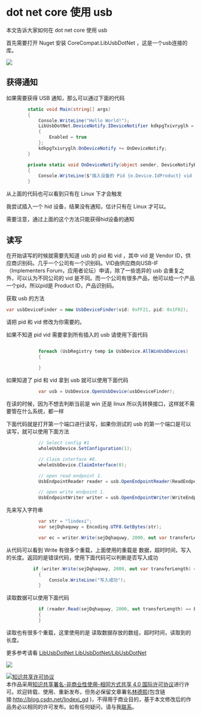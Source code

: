 
# dot net core 使用 usb

本文告诉大家如何在 dot net core 使用 usb

<!--more-->


<!-- csdn -->
<!-- 标签：dot-net-core,usb -->
<div id="toc"></div>

首先需要打开 Nuget 安装 CoreCompat.LibUsbDotNet ，这是一个usb连接的库。

![](http://7xqpl8.com1.z0.glb.clouddn.com/lindexi%2F2018414152437169.jpg)

## 获得通知

如果需要获得 USB 通知，那么可以通过下面的代码

```csharp
        static void Main(string[] args)
        {
            Console.WriteLine("Hello World!");
            LibUsbDotNet.DeviceNotify.IDeviceNotifier kdkpgTxivryglh = new LinuxDeviceNotifier
            {
                Enabled = true
            };
            kdkpgTxivryglh.OnDeviceNotify += OnDeviceNotify;
        }

        private static void OnDeviceNotify(object sender, DeviceNotifyEventArgs e)
        {
            Console.WriteLine($"插入设备的 Pid {e.Device.IdProduct} vid {e.Device.IdVendor}");
        }
```

从上面的代码也可以看到只有在 Linux 下才会触发

我尝试插入一个 hid 设备，结果没有通知，估计只有在 Linux 才可以。

需要注意，通过上面的这个方法只能获得hid设备的通知

## 读写

在开始读写的时候就需要先知道 usb 的 pid 和 vid ，其中 vid 是 Vendor ID，供应商识别码。几乎一个公司有一个识别码。VID由供应商向USB-IF（Implementers Forum，应用者论坛）申请，除了一些诡异的 usb 会重复之外，可以认为不同公司的 vid 是不同。而一个公司有很多产品，他可以给一个产品一个pid，所以pid是 Product ID，产品识别码。

获取 usb 的方法

```csharp
var usbDeviceFinder = new UsbDeviceFinder(vid: 0xFF21, pid: 0x1F02);
```

请把 pid 和 vid 修改为你需要的。

如果不知道 pid vid 需要拿到所有插入的 usb 请使用下面代码

```csharp

            foreach (UsbRegistry temp in UsbDevice.AllWinUsbDevices)
            {
                
            }
```

如果知道了 pid 和 vid 拿到 usb 就可以使用下面代码

```csharp
            var usb = UsbDevice.OpenUsbDevice(usbDeviceFinder);

```

在读的时候，因为不想去判断当前是 win 还是 linux 所以先转换接口，这样就不需要管在什么系统，都一样

下面代码就是打开第一个端口进行读写，如果你测试的 usb 的第一个端口是可以读写，就可以使用下面方法

```csharp
            // Select config #1
            wholeUsbDevice.SetConfiguration(1);

            // Claim interface #0.
            wholeUsbDevice.ClaimInterface(0);

            // open read endpoint 1.
            UsbEndpointReader reader = usb.OpenEndpointReader(ReadEndpointID.Ep01);

            // open write endpoint 1.
            UsbEndpointWriter writer = usb.OpenEndpointWriter(WriteEndpointID.Ep01);
```

先来写入字符串

```csharp
            var str = "lindexi";
            var sejDqhaquwy = Encoding.UTF8.GetBytes(str);

            var ec = writer.Write(sejDqhaquwy, 2000, out var transferLength);
```

从代码可以看到 Write 有很多个重载，上面使用的重载是 数据，超时时间，写入的长度。返回的是错误代码，使用下面代码可以判断是否写入成功

```csharp
          if (writer.Write(sejDqhaquwy, 2000, out var transferLength) == ErrorCode.Success)
            {
                Console.WriteLine("写入成功");
            }
```

读取数据可以使用下面代码

```csharp
            if (reader.Read(sejDqhaquwy, 2000, out transferLength) == ErrorCode.Success)
            {
            }
```

读取也有很多个重载，这里使用的是 读取数据存放的数组，超时时间，读取到的长度。

更多参考请看 [LibUsbDotNet LibUsbDotNet/LibUsbDotNet](https://github.com/LibUsbDotNet/LibUsbDotNet/tree/master/stage/Examples )

![](https://i.loli.net/2018/04/08/5aca00040c556.jpg)





<a rel="license" href="http://creativecommons.org/licenses/by-nc-sa/4.0/"><img alt="知识共享许可协议" style="border-width:0" src="https://licensebuttons.net/l/by-nc-sa/4.0/88x31.png" /></a><br />本作品采用<a rel="license" href="http://creativecommons.org/licenses/by-nc-sa/4.0/">知识共享署名-非商业性使用-相同方式共享 4.0 国际许可协议</a>进行许可。欢迎转载、使用、重新发布，但务必保留文章署名[林德熙](http://blog.csdn.net/lindexi_gd)(包含链接:http://blog.csdn.net/lindexi_gd )，不得用于商业目的，基于本文修改后的作品务必以相同的许可发布。如有任何疑问，请与我[联系](mailto:lindexi_gd@163.com)。